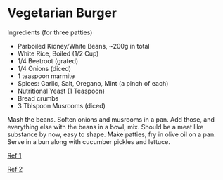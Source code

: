 # Vegetarian Burger

Ingredients (for three patties)

* Parboiled Kidney/White Beans, ~200g in total
* White Rice, Boiled (1/2 Cup)
* 1/4 Beetroot (grated)
* 1/4 Onions (diced)
* 1 teaspoon marmite
* Spices: Garlic, Salt, Oregano, Mint (a pinch of each)
* Nutritional Yeast (1 Teaspoon)
* Bread crumbs
* 3 Tblspoon Musrooms (diced)

Mash the beans. Soften onions and musrooms in a pan. Add those, and
everything else with the beans in a bowl, mix. Should be a meat like
substance by now, easy to shape. Make patties, fry in olive oil on a
pan. Serve in a bun along with cucumber pickles and lettuce.

[Ref 1](https://youtu.be/l75ixsh-wjI?t=78)

[Ref 2](https://www.saucestache.com/the-secret-recipe-for-plant-based-burgers-that-taste-just-like-a-burger/)

